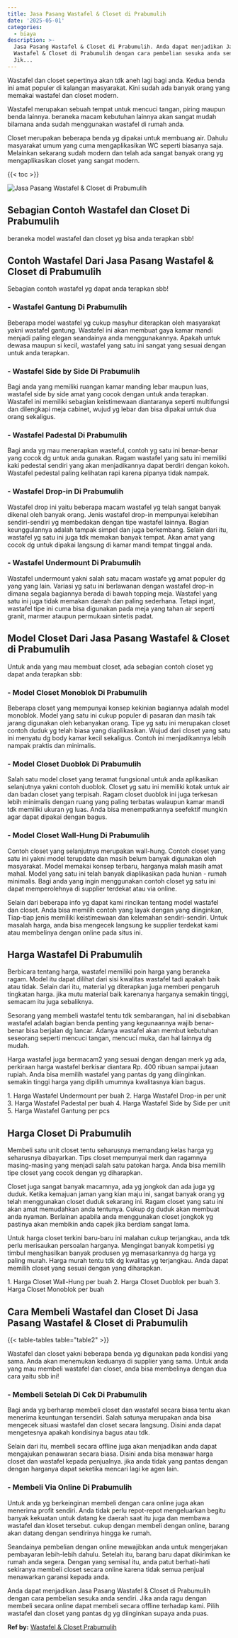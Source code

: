 ```yaml
---
title: Jasa Pasang Wastafel & Closet di Prabumulih
date: '2025-05-01'
categories:
  - biaya
description: >-
  Jasa Pasang Wastafel & Closet di Prabumulih. Anda dapat menjadikan Jasa Pasang
  Wastafel & Closet di Prabumulih dengan cara pembelian sesuka anda sendiri.
  Jik...
---
```


Wastafel dan closet sepertinya akan tdk aneh lagi bagi anda. Kedua benda ini amat populer di kalangan masyarakat. Kini sudah ada banyak orang yang memakai wastafel dan closet modern.

Wastafel merupakan sebuah tempat untuk mencuci tangan, piring maupun benda lainnya. beraneka macam kebutuhan lainnya akan sangat mudah bilamana anda sudah menggunakan wastafel di rumah anda.

Closet merupakan beberapa benda yg dipakai untuk membuang air. Dahulu masyarakat umum yang cuma mengaplikasikan WC seperti biasanya saja. Melainkan sekarang sudah modern dan telah ada sangat banyak orang yg mengaplikasikan closet yang sangat modern.

{{< toc >}}

![Jasa Pasang Wastafel & Closet di Prabumulih](/images/wastafel-closet-murah23.png)

## Sebagian Contoh Wastafel dan Closet Di Prabumulih

beraneka model wastafel dan closet yg bisa anda terapkan sbb!

## Contoh Wastafel Dari Jasa Pasang Wastafel & Closet di Prabumulih

Sebagian contoh wastafel yg dapat anda terapkan sbb!

### \- Wastafel Gantung Di Prabumulih

Beberapa model wastafel yg cukup masyhur diterapkan oleh masyarakat yakni wastafel gantung. Wastafel ini akan membuat gaya kamar mandi menjadi paling elegan seandainya anda menggunakannya. Apakah untuk dewasa maupun si kecil, wastafel yang satu ini sangat yang sesuai dengan untuk anda terapkan.

### \- Wastafel Side by Side Di Prabumulih

Bagi anda yang memiliki ruangan kamar manding lebar maupun luas, wastafel side by side amat yang cocok dengan untuk anda terapkan. Wastafel ini memiliki sebagian keistimewaan diantaranya seperti multifungsi dan dilengkapi meja cabinet, wujud yg lebar dan bisa dipakai untuk dua orang sekaligus.

### \- Wastafel Padestal Di Prabumulih

Bagi anda yg mau menerapkan wasteful, contoh yg satu ini benar-benar yang cocok dg untuk anda gunakan. Ragam wastafel yang satu ini memiliki kaki pedestal sendiri yang akan menjadikannya dapat berdiri dengan kokoh. Wastafel pedestal paling kelihatan rapi karena pipanya tidak nampak.

### \- Wastafel Drop-in Di Prabumulih

Wastafel drop ini yaitu beberapa macam wastafel yg telah sangat banyak dikenal oleh banyak orang. Jenis wastafel drop-in mempunyai kelebihan sendiri-sendiri yg membedakan dengan tipe wastafel lainnya. Bagian keunggulannya adalah tampak simpel dan juga berkembang. Selain dari itu, wastafel yg satu ini juga tdk memakan banyak tempat. Akan amat yang cocok dg untuk dipakai langsung di kamar mandi tempat tinggal anda.

### \- Wastafel Undermount Di Prabumulih

Wastafel undermount yakni salah satu macam wastafe yg amat populer dg yang yang lain. Variasi yg satu ini berlawanan dengan wastafel drop-in dimana segala bagiannya berada di bawah topping meja. Wastafel yang satu ini juga tidak memakan daerah dan paling sederhana. Tetapi ingat, wastafel tipe ini cuma bisa digunakan pada meja yang tahan air seperti granit, marmer ataupun permukaan sintetis padat.

## Model Closet Dari Jasa Pasang Wastafel & Closet di Prabumulih

Untuk anda yang mau membuat closet, ada sebagian contoh closet yg dapat anda terapkan sbb:

### \- Model Closet Monoblok Di Prabumulih

Beberapa closet yang mempunyai konsep kekinian bagiannya adalah model monoblok. Model yang satu ini cukup populer di pasaran dan masih tak jarang digunakan oleh kebanyakan orang. Tipe yg satu ini merupakan closet contoh duduk yg telah biasa yang diaplikasikan. Wujud dari closet yang satu ini menyatu dg body kamar kecil sekaligus. Contoh ini menjadikannya lebih nampak praktis dan minimalis.

### \- Model Closet Duoblok Di Prabumulih

Salah satu model closet yang teramat fungsional untuk anda aplikasikan selanjutnya yakni contoh duoblok. Closet yg satu ini memiliki kotak untuk air dan badan closet yang terpisah. Ragam closet duoblok ini juga terkesan lebih minimalis dengan ruang yang paling terbatas walaupun kamar mandi tdk memiliki ukuran yg luas. Anda bisa menempatkannya seefektif mungkin agar dapat dipakai dengan bagus.

### \- Model Closet Wall-Hung Di Prabumulih

Contoh closet yang selanjutnya merupakan wall-hung. Contoh closet yang satu ini yakni model terupdate dan masih belum banyak digunakan oleh masyarakat. Model memakai konsep terbaru, harganya malah masih amat mahal. Model yang satu ini telah banyak diaplikasikan pada hunian - rumah minimalis. Bagi anda yang ingin menggunakan contoh closet yg satu ini dapat memperolehnya di supplier terdekat atau via online.

Selain dari beberapa info yg dapat kami rincikan tentang model wastafel dan closet. Anda bisa memilih contoh yang layak dengan yang diinginkan, Tiap-tiap jenis memiliki keistimewaan dan kelemahan sendiri-sendiri. Untuk masalah harga, anda bisa mengecek langsung ke supplier terdekat kami atau membelinya dengan online pada situs ini.

## Harga Wastafel Di Prabumulih

Berbicara tentang harga, wastafel memiliki poin harga yang beraneka ragam. Model itu dapat dilihat dari sisi kwalitas wastafel tadi apakah baik atau tidak. Selain dari itu, material yg diterapkan juga memberi pengaruh tingkatan harga. jika mutu material baik karenanya harganya semakin tinggi, semacam itu juga sebaliknya.

Sesorang yang membeli wastafel tentu tdk sembarangan, hal ini disebabkan wastafel adalah bagian benda penting yang kegunaannya wajib benar-benar bisa berjalan dg lancar. Adanya wastafel akan membut kebutuhan seseorang seperti mencuci tangan, mencuci muka, dan hal lainnya dg mudah.

Harga wastafel juga bermacam2 yang sesuai dengan dengan merk yg ada, perkiraan harga wastafel berkisar diantara Rp. 400 ribuan sampai jutaan rupiah. Anda bisa memilih wastafel yang pantas dg yang diinginkan. semakin tinggi harga yang dipilih umumnya kwalitasnya kian bagus.

1\. Harga Wastafel Undermount per buah 2. Harga Wastafel Drop-in per unit 3. Harga Wastafel Padestal per buah 4. Harga Wastafel Side by Side per unit 5. Harga Wastafel Gantung per pcs

## Harga Closet Di Prabumulih

Membeli satu unit closet tentu seharusnya memandang kelas harga yg seharusnya dibayarkan. Tips closet mempunyai merk dan ragamnya masing-masing yang menjadi salah satu patokan harga. Anda bisa memilih tipe closet yang cocok dengan yg diharapkan.

Closet juga sangat banyak macamnya, ada yg jongkok dan ada juga yg duduk. Ketika kemajuan jaman yang kian maju ini, sangat banyak orang yg telah menggunakan closet duduk sekarang ini. Ragam closet yang satu ini akan amat memudahkan anda tentunya. Cukup dg duduk akan membuat anda nyaman. Berlainan apabila anda menggunakan closet jongkok yg pastinya akan membikin anda capek jika berdiam sangat lama.

Untuk harga closet terkini baru-baru ini malahan cukup terjangkau, anda tdk perlu merisaukan persoalan harganya. Mengingat banyak kompetisi yg timbul menghasilkan banyak produsen yg memasarkannya dg harga yg paling murah. Harga murah tentu tdk dg kwalitas yg terjangkau. Anda dapat memilih closet yang sesuai dengan yang diharapkan.

1\. Harga Closet Wall-Hung per buah 2. Harga Closet Duoblok per buah 3. Harga Closet Monoblok per buah

## Cara Membeli Wastafel dan Closet Di Jasa Pasang Wastafel & Closet di Prabumulih

{{< table-tables table="table2" >}}

Wastafel dan closet yakni beberapa benda yg digunakan pada kondisi yang sama. Anda akan menemukan keduanya di supplier yang sama. Untuk anda yang mau membeli wastafel dan closet, anda bisa membelinya dengan dua cara yaitu sbb ini!

### \- Membeli Setelah Di Cek Di Prabumulih

Bagi anda yg berharap membeli closet dan wastafel secara biasa tentu akan menerima keuntungan tersendiri. Salah satunya merupakan anda bisa mengecek situasi wastafel dan closet secara langsung. Disini anda dapat mengetesnya apakah kondisinya bagus atau tdk.

Selain dari itu, membeli secara offline juga akan menjadikan anda dapat mengajukan penawaran secara biasa. Disini anda bisa menawar harga closet dan wastafel kepada penjualnya. jika anda tidak yang pantas dengan dengan harganya dapat seketika mencari lagi ke agen lain.

### \- Membeli Via Online Di Prabumulih

Untuk anda yg berkeinginan membeli dengan cara online juga akan menerima profit sendiri. Anda tidak perlu repot-repot mengeluarkan begitu banyak kekuatan untuk datang ke daerah saat itu juga dan membawa wastafel dan kloset tersebut. cukup dengan membeli dengan online, barang akan datang dengan sendirinya hingga ke rumah.

Seandainya pembelian dengan online mewajibkan anda untuk mengerjakan pembayaran lebih-lebih dahulu. Setelah itu, barang baru dapat dikirimkan ke rumah anda segera. Dengan yang semisal itu, anda patut berhati-hati sekiranya membeli closet secara online karena tidak semua penjual menawarkan garansi kepada anda.

Anda dapat menjadikan Jasa Pasang Wastafel & Closet di Prabumulih dengan cara pembelian sesuka anda sendiri. Jika anda ragu dengan membeli secara online dapat membeli secara offline terhadap kami. Pilih wastafel dan closet yang pantas dg yg diinginkan supaya anda puas.

**Ref by:** [Wastafel & Closet Prabumulih](https://id.wikipedia.org/wiki/Wastafel)
